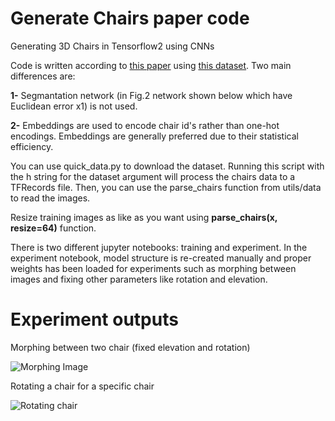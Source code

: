 # Generate Chairs paper code
Generating 3D Chairs in Tensorflow2 using CNNs

Code is written according to [this paper](https://lmb.informatik.uni-freiburg.de/Publications/2015/DB15/Generate_Chairs_arxiv.pdf) using [this dataset](https://www.di.ens.fr/willow/research/seeing3Dchairs/). Two main differences are:

__1-__ Segmantation network (in Fig.2 network shown below which have Euclidean error x1) is not used.

__2-__ Embeddings are used to encode chair id's rather than one-hot encodings. Embeddings are generally preferred due to their statistical efficiency.

You can use quick_data.py to download the dataset. Running this script with the h string for the dataset argument will process the chairs data to a TFRecords file. Then, you can use the parse_chairs function from utils/data to read the images.

Resize training images as like as you want using __parse_chairs(x, resize=64)__ function.

There is two different jupyter notebooks: training and experiment. In the experiment notebook, model structure is re-created manually and proper weights has been loaded for experiments such as morphing between images and fixing other parameters like rotation and elevation.

# Experiment outputs

Morphing between two chair (fixed elevation and rotation)

![Morphing Image](https://i.imgur.com/qWO7iyS.png)

Rotating a chair for a specific chair

![Rotating chair](https://i.imgur.com/meTBLxN.png)
